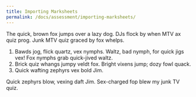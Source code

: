 ```yaml
---
title: Importing Marksheets
permalink: /docs/assessment/importing-marksheets/
---
```


The quick, brown fox jumps over a lazy dog. DJs flock by when MTV ax quiz prog. Junk MTV quiz graced by fox whelps.

1. Bawds jog, flick quartz, vex nymphs. Waltz, bad nymph, for quick jigs vex! Fox nymphs grab quick-jived waltz.
2. Brick quiz whangs jumpy veldt fox. Bright vixens jump; dozy fowl quack.
3. Quick wafting zephyrs vex bold Jim.

Quick zephyrs blow, vexing daft Jim. Sex-charged fop blew my junk TV quiz.